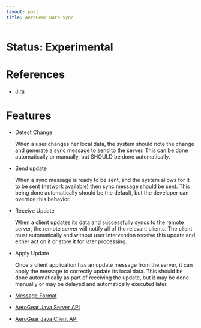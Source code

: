 ```yaml
---
layout: post
title: AeroGear Data Sync
---
```

# Status: Experimental

# References

- [Jira](https://issues.jboss.org/browse/AGSYNC-7)

# Features

* Detect Change

    When a user changes her local data, the system should note the change and generate a sync message to send to the server.  This can be done automatically or manually, but SHOULD be done automatically.

* Send update

     When a sync message is ready to be sent, and the system allows for it to be sent (network available) then sync message should be sent. This being done automatically should be the default, but the developer can override this behavior.

* Receive Update

    When a client updates its data and successfully syncs to the remote server, the remote server will notify all of the relevant clients. The client must automatically and without user intervention receive this update and either act on it or store it for later processing.

* Apply Update

    Once a client application has an update message from the server, it can apply the message to correctly update its local data.  This should be done automatically as part of receiving the update, but it may be done manually or may be delayed and automatically executed later.


* [Message Format](../aerogear-sync-data-format)
* [AeroGear Java Server API](../aerogear-sync-server-java-api/org/jboss/aerogear/sync/server/ServerSyncEngine.html)
* [AeroGear Java Client API](../aerogear-sync-server-java-api/org/jboss/aerogear/sync/client/ClientSyncEngine.html)


